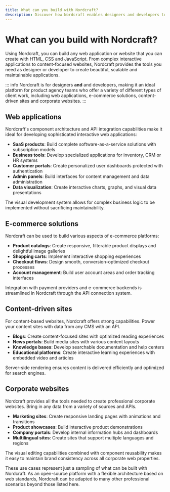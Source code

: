 ```yaml
---
title: What can you build with Nordcraft?
description: Discover how Nordcraft enables designers and developers to build scalable web applications, e-commerce solutions, content sites, corporate websites, and more. Learn about real-world examples of what you can create with Nordcraft's Web Development Engine.
---
```


# What can you build with Nordcraft?

Using Nordcraft, you can build any web application or website that you can create with HTML, CSS and JavaScript. From complex interactive applications to content-focused websites, Nordcraft provides the tools you need as designer or developer to create beautiful, scalable and maintainable applications.

::: info
Nordcraft is for designers **and** and developers, making it an ideal platform for product agency teams who offer a variety of different types of client work, including web applications, e-commerce solutions, content-driven sites and corporate websites.
:::

## Web applications

Nordcraft's component architecture and API integration capabilities make it ideal for developing sophisticated interactive web applications:

- **SaaS products**: Build complete software-as-a-service solutions with subscription models
- **Business tools**: Develop specialized applications for inventory, CRM or HR systems
- **Customer portals**: Create personalized user dashboards protected with authentication
- **Admin panels**: Build interfaces for content management and data administration
- **Data visualization**: Create interactive charts, graphs, and visual data presentations

The visual development system allows for complex business logic to be implemented without sacrificing maintainability.

## E-commerce solutions

Nordcraft can be used to build various aspects of e-commerce platforms:

- **Product catalogs**: Create responsive, filterable product displays and delightful image galleries
- **Shopping carts**: Implement interactive shopping experiences
- **Checkout flows**: Design smooth, conversion-optimized checkout processes
- **Account management**: Build user account areas and order tracking interfaces

Integration with payment providers and e-commerce backends is streamlined in Nordcraft through the API connection system.

## Content-driven sites

For content-based websites, Nordcraft offers strong capabilities. Power your content sites with data from any CMS with an API.

- **Blogs**: Create content-focused sites with optimized reading experiences
- **News portals**: Build media sites with various content layouts
- **Knowledge bases**: Develop searchable documentation and help centers
- **Educational platforms**: Create interactive learning experiences with embedded video and articles

Server-side rendering ensures content is delivered efficiently and optimized for search engines.

## Corporate websites

Nordcraft provides all the tools needed to create professional corporate websites. Bring in any data from a variety of sources and APIs.

- **Marketing sites**: Create responsive landing pages with animations and transitions
- **Product showcases**: Build interactive product demonstrations
- **Company portals**: Develop internal information hubs and dashboards
- **Multilingual sites**: Create sites that support multiple languages and regions

The visual editing capabilities combined with component reusability makes it easy to maintain brand consistency across all corporate web properties.

These use cases represent just a sampling of what can be built with Nordcraft. As an open-source platform with a flexible architecture based on web standards, Nordcraft can be adapted to many other professional scenarios beyond those listed here.
